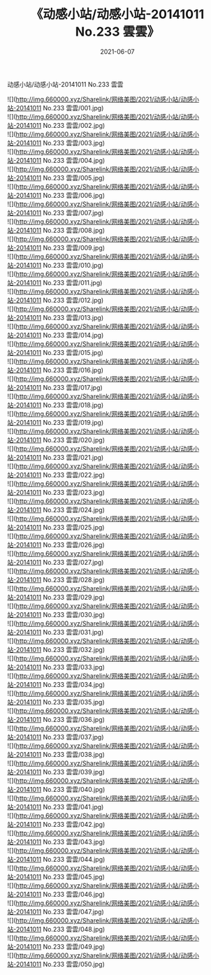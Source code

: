 ﻿---
layout: post
title:  《动感小站/动感小站-20141011 No.233 雲雲》
date:   2021-06-07
img: http://img.660000.xyz/Sharelink/网络美图/2021/动感小站/动感小站-20141011 No.233 雲雲/000.jpg
categories: [美女, 清纯, 唯美]
---

动感小站/动感小站-20141011 No.233 雲雲

 ![](http://img.660000.xyz/Sharelink/网络美图/2021/动感小站/动感小站-20141011 No.233 雲雲/001.jpg) <br>![](http://img.660000.xyz/Sharelink/网络美图/2021/动感小站/动感小站-20141011 No.233 雲雲/002.jpg) <br>![](http://img.660000.xyz/Sharelink/网络美图/2021/动感小站/动感小站-20141011 No.233 雲雲/003.jpg) <br>![](http://img.660000.xyz/Sharelink/网络美图/2021/动感小站/动感小站-20141011 No.233 雲雲/004.jpg) <br>![](http://img.660000.xyz/Sharelink/网络美图/2021/动感小站/动感小站-20141011 No.233 雲雲/005.jpg) <br>![](http://img.660000.xyz/Sharelink/网络美图/2021/动感小站/动感小站-20141011 No.233 雲雲/006.jpg) <br>![](http://img.660000.xyz/Sharelink/网络美图/2021/动感小站/动感小站-20141011 No.233 雲雲/007.jpg) <br>![](http://img.660000.xyz/Sharelink/网络美图/2021/动感小站/动感小站-20141011 No.233 雲雲/008.jpg) <br>![](http://img.660000.xyz/Sharelink/网络美图/2021/动感小站/动感小站-20141011 No.233 雲雲/009.jpg) <br>![](http://img.660000.xyz/Sharelink/网络美图/2021/动感小站/动感小站-20141011 No.233 雲雲/010.jpg) <br>![](http://img.660000.xyz/Sharelink/网络美图/2021/动感小站/动感小站-20141011 No.233 雲雲/011.jpg) <br>![](http://img.660000.xyz/Sharelink/网络美图/2021/动感小站/动感小站-20141011 No.233 雲雲/012.jpg) <br>![](http://img.660000.xyz/Sharelink/网络美图/2021/动感小站/动感小站-20141011 No.233 雲雲/013.jpg) <br>![](http://img.660000.xyz/Sharelink/网络美图/2021/动感小站/动感小站-20141011 No.233 雲雲/014.jpg) <br>![](http://img.660000.xyz/Sharelink/网络美图/2021/动感小站/动感小站-20141011 No.233 雲雲/015.jpg) <br>![](http://img.660000.xyz/Sharelink/网络美图/2021/动感小站/动感小站-20141011 No.233 雲雲/016.jpg) <br>![](http://img.660000.xyz/Sharelink/网络美图/2021/动感小站/动感小站-20141011 No.233 雲雲/017.jpg) <br>![](http://img.660000.xyz/Sharelink/网络美图/2021/动感小站/动感小站-20141011 No.233 雲雲/018.jpg) <br>![](http://img.660000.xyz/Sharelink/网络美图/2021/动感小站/动感小站-20141011 No.233 雲雲/019.jpg) <br>![](http://img.660000.xyz/Sharelink/网络美图/2021/动感小站/动感小站-20141011 No.233 雲雲/020.jpg) <br>![](http://img.660000.xyz/Sharelink/网络美图/2021/动感小站/动感小站-20141011 No.233 雲雲/021.jpg) <br>![](http://img.660000.xyz/Sharelink/网络美图/2021/动感小站/动感小站-20141011 No.233 雲雲/022.jpg) <br>![](http://img.660000.xyz/Sharelink/网络美图/2021/动感小站/动感小站-20141011 No.233 雲雲/023.jpg) <br>![](http://img.660000.xyz/Sharelink/网络美图/2021/动感小站/动感小站-20141011 No.233 雲雲/024.jpg) <br>![](http://img.660000.xyz/Sharelink/网络美图/2021/动感小站/动感小站-20141011 No.233 雲雲/025.jpg) <br>![](http://img.660000.xyz/Sharelink/网络美图/2021/动感小站/动感小站-20141011 No.233 雲雲/026.jpg) <br>![](http://img.660000.xyz/Sharelink/网络美图/2021/动感小站/动感小站-20141011 No.233 雲雲/027.jpg) <br>![](http://img.660000.xyz/Sharelink/网络美图/2021/动感小站/动感小站-20141011 No.233 雲雲/028.jpg) <br>![](http://img.660000.xyz/Sharelink/网络美图/2021/动感小站/动感小站-20141011 No.233 雲雲/029.jpg) <br>![](http://img.660000.xyz/Sharelink/网络美图/2021/动感小站/动感小站-20141011 No.233 雲雲/030.jpg) <br>![](http://img.660000.xyz/Sharelink/网络美图/2021/动感小站/动感小站-20141011 No.233 雲雲/031.jpg) <br>![](http://img.660000.xyz/Sharelink/网络美图/2021/动感小站/动感小站-20141011 No.233 雲雲/032.jpg) <br>![](http://img.660000.xyz/Sharelink/网络美图/2021/动感小站/动感小站-20141011 No.233 雲雲/033.jpg) <br>![](http://img.660000.xyz/Sharelink/网络美图/2021/动感小站/动感小站-20141011 No.233 雲雲/034.jpg) <br>![](http://img.660000.xyz/Sharelink/网络美图/2021/动感小站/动感小站-20141011 No.233 雲雲/035.jpg) <br>![](http://img.660000.xyz/Sharelink/网络美图/2021/动感小站/动感小站-20141011 No.233 雲雲/036.jpg) <br>![](http://img.660000.xyz/Sharelink/网络美图/2021/动感小站/动感小站-20141011 No.233 雲雲/037.jpg) <br>![](http://img.660000.xyz/Sharelink/网络美图/2021/动感小站/动感小站-20141011 No.233 雲雲/038.jpg) <br>![](http://img.660000.xyz/Sharelink/网络美图/2021/动感小站/动感小站-20141011 No.233 雲雲/039.jpg) <br>![](http://img.660000.xyz/Sharelink/网络美图/2021/动感小站/动感小站-20141011 No.233 雲雲/040.jpg) <br>![](http://img.660000.xyz/Sharelink/网络美图/2021/动感小站/动感小站-20141011 No.233 雲雲/041.jpg) <br>![](http://img.660000.xyz/Sharelink/网络美图/2021/动感小站/动感小站-20141011 No.233 雲雲/042.jpg) <br>![](http://img.660000.xyz/Sharelink/网络美图/2021/动感小站/动感小站-20141011 No.233 雲雲/043.jpg) <br>![](http://img.660000.xyz/Sharelink/网络美图/2021/动感小站/动感小站-20141011 No.233 雲雲/044.jpg) <br>![](http://img.660000.xyz/Sharelink/网络美图/2021/动感小站/动感小站-20141011 No.233 雲雲/045.jpg) <br>![](http://img.660000.xyz/Sharelink/网络美图/2021/动感小站/动感小站-20141011 No.233 雲雲/046.jpg) <br>![](http://img.660000.xyz/Sharelink/网络美图/2021/动感小站/动感小站-20141011 No.233 雲雲/047.jpg) <br>![](http://img.660000.xyz/Sharelink/网络美图/2021/动感小站/动感小站-20141011 No.233 雲雲/048.jpg) <br>![](http://img.660000.xyz/Sharelink/网络美图/2021/动感小站/动感小站-20141011 No.233 雲雲/049.jpg) <br>![](http://img.660000.xyz/Sharelink/网络美图/2021/动感小站/动感小站-20141011 No.233 雲雲/050.jpg) <br>